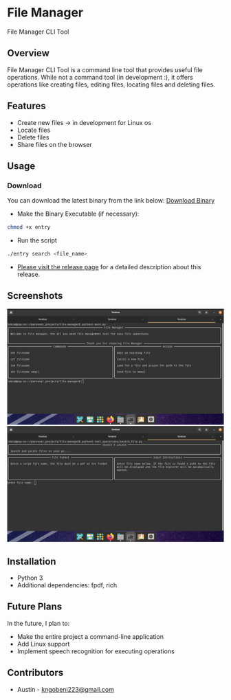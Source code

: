 
# File Manager

File Manager CLI Tool

## Overview
File Manager CLI Tool is a command line tool that provides useful file operations. While not a command tool (in development :), it offers operations like creating files, editing files, locating files and deleting files.

## Features
- Create new files -> in development for Linux os
- Locate files
- Delete files
- Share files on the browser

## Usage

### Download
You can download the latest binary from the link below:
[Download Binary](https://github.com/aust21/file-manager/releases/download/v1.0.0/entry)

- Make the Binary Executable (if necessary):
```bash
chmod +x entry
```
- Run the script
```bash
./entry search <file_name>
```
- [Please visit the release page](https://github.com/aust21/file-manager/releases/tag/v1.0.0) for a detailed description about this release.

## Screenshots

![main](assets/readmeImages/main.png)
![main](assets/readmeImages/search.png)

## Installation
- Python 3
- Additional dependencies: fpdf, rich

## Future Plans
In the future, I plan to:
- Make the entire project a command-line application
- Add Linux support
- Implement speech recognition for executing operations

## Contributors
- Austin - kngobeni223@gmail.com

